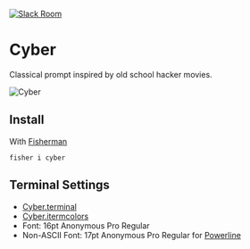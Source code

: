 [![Slack Room][slack-badge]][slack-link]

# Cyber

Classical prompt inspired by old school hacker movies.

![Cyber]

## Install

With [Fisherman]

```fish
fisher i cyber
```

## Terminal Settings

* [Cyber.terminal]
* [Cyber.itermcolors]
* Font: 16pt Anonymous Pro Regular
* Non-ASCII Font: 17pt Anonymous Pro Regular for [Powerline]

[slack-link]: https://fisherman-wharf.herokuapp.com/
[slack-badge]: https://img.shields.io/badge/slack-join%20the%20chat-00B9FF.svg?style=flat-square

[Fisherman]: https://github.com/fisherman/fisherman
[Powerline]: https://github.com/powerline/fonts
[Cyber.terminal]: https://github.com/fishery/cyber/raw/master/Cyber.terminal
[Cyber.itermcolors]: https://github.com/fishery/cyber/raw/master/Cyber.itermcolors
[Cyber]: https://cloud.githubusercontent.com/assets/8317250/14112478/c742bdba-f609-11e5-974f-eb814dd18c26.png

